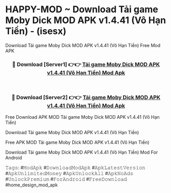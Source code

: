 # HAPPY-MOD ~ Download Tải game Moby Dick MOD APK v1.4.41 (Vô Hạn Tiền) - (isesx)
Download Tải game Moby Dick MOD APK v1.4.41 (Vô Hạn Tiền) Free Mod APK

<div align="center">
<h3>🔴 Download [Server1] 👉👉 <a href="https://apk-comot.site?title=Tải_game_Moby_Dick_MOD_APK_v1.4.41_(Vô_Hạn_Tiền)">Tải game Moby Dick MOD APK v1.4.41 (Vô Hạn Tiền) Mod Apk</a></h3><br>

<h3>🔴 Download [Server2] 👉👉 <a href="https://apk-comot.site?title=Tải_game_Moby_Dick_MOD_APK_v1.4.41_(Vô_Hạn_Tiền)">Tải game Moby Dick MOD APK v1.4.41 (Vô Hạn Tiền) Mod Apk</a></h3>
</div>


Free Download APK MOD Tải game Moby Dick MOD APK v1.4.41 (Vô Hạn Tiền)

Download Tải game Moby Dick MOD APK v1.4.41 (Vô Hạn Tiền) 

Free APK MOD Tải game Moby Dick MOD APK v1.4.41 (Vô Hạn Tiền) 

Download Tải game Moby Dick MOD APK v1.4.41 (Vô Hạn Tiền) Mod For Android

𝚃𝚊𝚐𝚜: #𝙼𝚘𝚍𝙰𝚙𝚔 #𝙳𝚘𝚠𝚗𝚕𝚘𝚊𝚍𝙼𝚘𝚍𝙰𝚙𝚔 #𝙰𝚙𝚔𝙻𝚊𝚝𝚎𝚜𝚝𝚅𝚎𝚛𝚜𝚒𝚘𝚗 #𝙰𝚙𝚔𝚄𝚗𝚕𝚒𝚖𝚒𝚝𝚎𝚍𝙼𝚘𝚗𝚎𝚢 #𝙰𝚙𝚔𝚄𝚗𝚕𝚘𝚌𝚔𝙰𝚕𝚕 #𝙰𝚙𝚔𝙽𝚘𝙰𝚍𝚜 #𝚄𝚗𝚕𝚘𝚌𝚔𝙿𝚛𝚎𝚖𝚒𝚞𝚖 #𝙵𝚘𝚛𝙰𝚗𝚍𝚛𝚘𝚒𝚍 #𝙵𝚛𝚎𝚎𝙳𝚘𝚠𝚗𝚕𝚘𝚊𝚍 #home_design_mod_apk